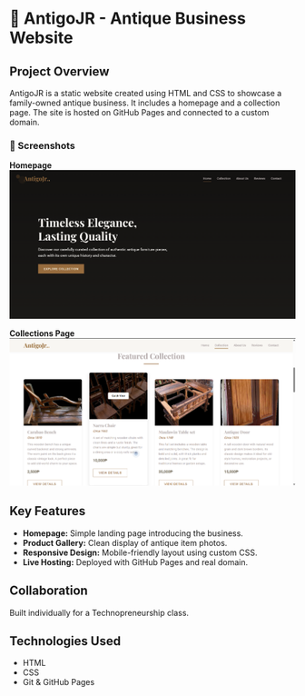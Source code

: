 # 🏺 AntigoJR - Antique Business Website

## Project Overview  
AntigoJR is a static website created using HTML and CSS to showcase a family-owned antique business. It includes a homepage and a collection page. The site is hosted on GitHub Pages and connected to a custom domain.

### 📸 Screenshots
**Homepage**  
![Homepage](screenshots/homepage.png)

**Collections Page**  
![Collections](screenshots/collections.png)

## Key Features
- **Homepage:** Simple landing page introducing the business.
- **Product Gallery:** Clean display of antique item photos.
- **Responsive Design:** Mobile-friendly layout using custom CSS.
- **Live Hosting:** Deployed with GitHub Pages and real domain.

## Collaboration
Built individually for a Technopreneurship class.

## Technologies Used
- HTML
- CSS
- Git & GitHub Pages

